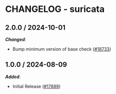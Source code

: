 # CHANGELOG - suricata

<!-- towncrier release notes start -->

## 2.0.0 / 2024-10-01

***Changed***:

* Bump minimum version of base check ([#18733](https://github.com/DataDog/integrations-core/pull/18733))

## 1.0.0 / 2024-08-09

***Added***:

* Initial Release ([#17889](https://github.com/DataDog/integrations-core/pull/17889))
